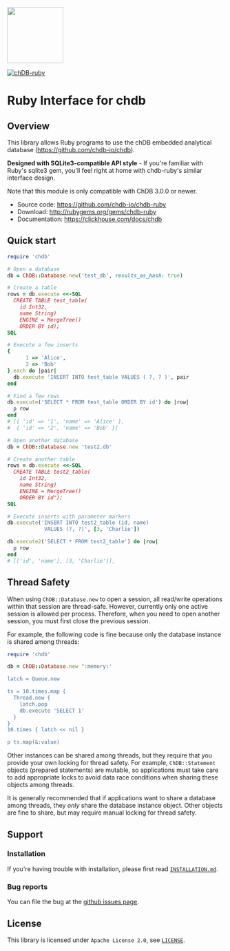 <a href="https://chdb.io" target="_blank">
  <img src="https://avatars.githubusercontent.com/u/132536224" width=130 />
</a>

[![chDB-ruby](https://github.com/chdb-io/chdb-ruby/actions/workflows/chdb.yml/badge.svg)](https://github.com/chdb-io/chdb-ruby/actions/workflows/chdb.yml)

# Ruby Interface for chdb

## Overview

This library allows Ruby programs to use the chDB embedded analytical database (https://github.com/chdb-io/chdb).

**Designed with SQLite3-compatible API style** - If you're familiar with Ruby's sqlite3 gem, you'll feel right at home with chdb-ruby's similar interface design.

Note that this module is only compatible with ChDB 3.0.0 or newer.

* Source code: https://github.com/chdb-io/chdb-ruby
* Download: http://rubygems.org/gems/chdb-ruby
* Documentation: https://clickhouse.com/docs/chdb

## Quick start

``` ruby
require 'chdb'

# Open a database
db = ChDB::Database.new('test_db', results_as_hash: true)

# Create a table
rows = db.execute <<-SQL
  CREATE TABLE test_table(
    id Int32,
    name String)
    ENGINE = MergeTree()
    ORDER BY id);
SQL

# Execute a few inserts
{
      1 => 'Alice',
      2 => 'Bob'
}.each do |pair|
  db.execute 'INSERT INTO test_table VALUES ( ?, ? )', pair
end

# Find a few rows
db.execute('SELECT * FROM test_table ORDER BY id') do |row|
  p row
end
# [{ 'id' => '1', 'name' => 'Alice' },
#  { 'id' => '2', 'name' => 'Bob' }]

# Open another database
db = ChDB::Database.new 'test2.db'

# Create another table
rows = db.execute <<-SQL
  CREATE TABLE test2_table(
    id Int32,
    name String)
    ENGINE = MergeTree()
    ORDER BY id");
SQL

# Execute inserts with parameter markers
db.execute('INSERT INTO test2_table (id, name)
            VALUES (?, ?)', [3, 'Charlie'])

db.execute2('SELECT * FROM test2_table') do |row|
  p row
end
# [['id', 'name'], [3, 'Charlie']],
```

## Thread Safety

When using `ChDB::Database.new` to open a session, all read/write operations within that session are thread-safe. However, currently only one active session is allowed per process. Therefore, when you need to open another session, you must first close the previous session.

For example, the following code is fine because only the database
instance is shared among threads:

```ruby
require 'chdb'

db = ChDB::Database.new ":memory:'

latch = Queue.new

ts = 10.times.map {
  Thread.new {
    latch.pop
    db.execute 'SELECT 1'
  }
}
10.times { latch << nil }

p ts.map(&:value)
```

Other instances can be shared among threads, but they require that you provide
your own locking for thread safety.  For example, `ChDB::Statement` objects
(prepared statements) are mutable, so applications must take care to add
appropriate locks to avoid data race conditions when sharing these objects
among threads.

It is generally recommended that if applications want to share a database among
threads, they _only_ share the database instance object. Other objects are
fine to share, but may require manual locking for thread safety.

## Support

### Installation

If you're having trouble with installation, please first read [`INSTALLATION.md`](./INSTALLATION.md).

### Bug reports

You can file the bug at the [github issues page](https://github.com/chdb-io/chdb-ruby/issues).

## License

This library is licensed under `Apache License 2.0`, see [`LICENSE`](./LICENSE).
